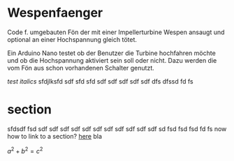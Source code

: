 # Wespenfaenger

Code f. umgebauten Fön der mit einer Impellerturbine Wespen ansaugt und 
optional an einer Hochspannung gleich tötet.

Ein Arduino Nano testet ob der Benutzer die Turbine hochfahren möchte und
ob die Hochspannung aktiviert sein soll oder nicht. Dazu werden die vom
Fön aus schon vorhandenen Schalter genutzt.

*test italics* 
sfdjlksfd
sdf
sfd
sfd
sdf
sdf
sdf
sdf
sdf
dfs
dfssd
fd
fs

# section
sfdsdf
fsd
sdf
sdf
sdf
sdf
sdf
sdf
sdf
sdf
sdf
sdf
sdf
sd
fsd
fsd
fsd
fd
fs
now how to link to a section?
[here](#section)
bla

$a^2+b^2=c^2$
